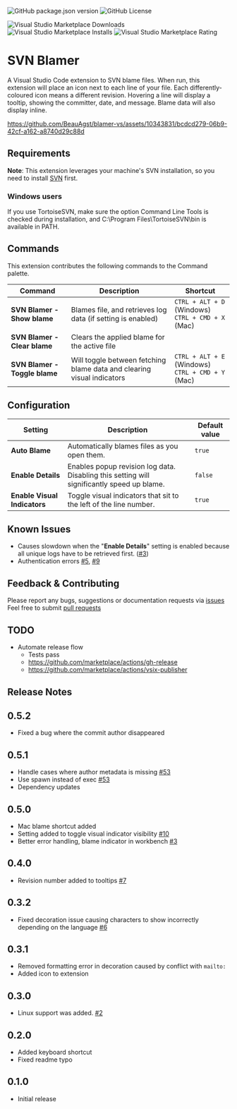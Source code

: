 ![GitHub package.json version](https://img.shields.io/github/package-json/v/BeauAgst/blamer-vs?style=for-the-badge)
![GitHub License](https://img.shields.io/github/license/BeauAgst/blamer-vs?style=for-the-badge)

![Visual Studio Marketplace Downloads](https://img.shields.io/visual-studio-marketplace/d/beaugust.blamer-vs?style=for-the-badge)
![Visual Studio Marketplace Installs](https://img.shields.io/visual-studio-marketplace/i/beaugust.blamer-vs?style=for-the-badge)
![Visual Studio Marketplace Rating](https://img.shields.io/visual-studio-marketplace/r/beaugust.blamer-vs?style=for-the-badge)

# SVN Blamer

A Visual Studio Code extension to SVN blame files.
When run, this extension will place an icon next to each line of your file. Each differently-coloured icon means a different revision. Hovering a line will display a tooltip, showing the committer, date, and message. Blame data will also display inline.

https://github.com/BeauAgst/blamer-vs/assets/10343831/bcdcd279-06b9-42cf-a162-a8740d29c88d

## Requirements

**Note**: This extension leverages your machine's SVN installation, so you need to install [SVN](https://subversion.apache.org/) first.

### Windows users

If you use TortoiseSVN, make sure the option Command Line Tools is checked during installation, and C:\Program Files\TortoiseSVN\bin is available in PATH.

## Commands

This extension contributes the following commands to the Command palette.

| Command                       | Description                                                            | Shortcut                                               |
| ----------------------------- | ---------------------------------------------------------------------- | ------------------------------------------------------ |
| **SVN Blamer - Show blame**   | Blames file, and retrieves log data (if setting is enabled)            | `CTRL + ALT + D` (Windows) <br/>`CTRL + CMD + X` (Mac) |
| **SVN Blamer - Clear blame**  | Clears the applied blame for the active file                           |                                                        |
| **SVN Blamer - Toggle blame** | Will toggle between fetching blame data and clearing visual indicators | `CTRL + ALT + E` (Windows) <br/>`CTRL + CMD + Y` (Mac) |

## Configuration

| Setting                      | Description                                                                                | Default value |
| ---------------------------- | ------------------------------------------------------------------------------------------ | ------------- |
| **Auto Blame**               | Automatically blames files as you open them.                                               | `true`        |
| **Enable Details**           | Enables popup revision log data. Disabling this setting will significantly speed up blame. | `false`       |
| **Enable Visual Indicators** | Toggle visual indicators that sit to the left of the line number.                          | `true`        |

## Known Issues

-   Causes slowdown when the "**Enable Details**" setting is enabled because all unique logs have to be retrieved first. ([#3](/../../issues/3))
-   Authentication errors [#5](/../../issues/5), [#9](/../../issues/9)

## Feedback & Contributing

Please report any bugs, suggestions or documentation requests via [issues](/../../issues)
Feel free to submit [pull requests](/../../pulls)

## TODO

-   Automate release flow
    -   Tests pass
    -   https://github.com/marketplace/actions/gh-release
    -   https://github.com/marketplace/actions/vsix-publisher

## Release Notes

## 0.5.2

-   Fixed a bug where the commit author disappeared

## 0.5.1

-   Handle cases where author metadata is missing [#53](/../../issues/53)
-   Use spawn instead of exec [#53](/../../issues/53)
-   Dependency updates

## 0.5.0

-   Mac blame shortcut added
-   Setting added to toggle visual indicator visibility [#10](/../../issues/10)
-   Better error handling, blame indicator in workbench [#3](/../../issues/3)

## 0.4.0

-   Revision number added to tooltips [#7](/../../issues/7)

## 0.3.2

-   Fixed decoration issue causing characters to show incorrectly depending on the language [#6](/../../issues/6)

## 0.3.1

-   Removed formatting error in decoration caused by conflict with `mailto:`
-   Added icon to extension

## 0.3.0

-   Linux support was added. [#2](/../../issues/2)

## 0.2.0

-   Added keyboard shortcut
-   Fixed readme typo

## 0.1.0

-   Initial release
